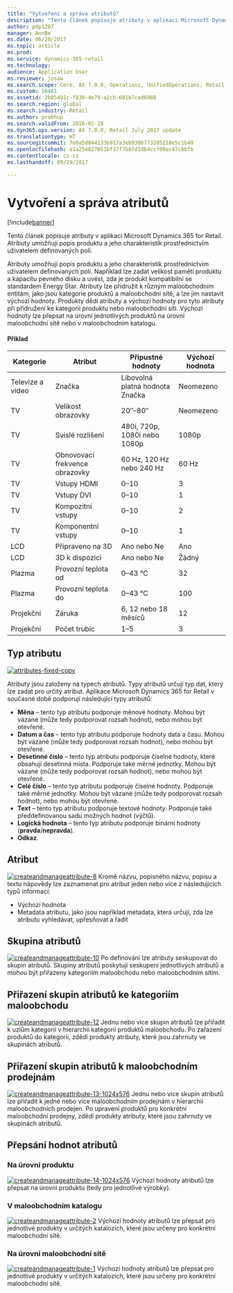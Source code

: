 ```yaml
---
title: "Vytvoření a správa atributů"
description: "Tento článek popisuje atributy v aplikaci Microsoft Dynamics 365 for Retail. Atributy umožňují popis produktu a jeho charakteristik prostřednictvím uživatelem definovaných polí."
author: pdp1207
manager: AnnBe
ms.date: 06/20/2017
ms.topic: article
ms.prod: 
ms.service: dynamics-365-retail
ms.technology: 
audience: Application User
ms.reviewer: josaw
ms.search.scope: Core, AX 7.0.0, Operations, UnifiedOperations, Retail
ms.custom: 16461
ms.assetid: 2b85491c-f830-4e79-a2cb-681b7ced6988
ms.search.region: global
ms.search.industry: Retail
ms.author: prabhup
ms.search.validFrom: 2016-02-28
ms.dyn365.ops.version: AX 7.0.0, Retail July 2017 update
ms.translationtype: HT
ms.sourcegitcommit: 7e0a5d044133b917a3eb9386773205218e5c1b40
ms.openlocfilehash: a1a254827051bf37f7b87d1db4ccf09ac47cbbfb
ms.contentlocale: cs-cz
ms.lasthandoff: 09/29/2017

---
```


# <a name="create-and-manage-attributes"></a>Vytvoření a správa atributů

[!include[banner](includes/banner.md)]


Tento článek popisuje atributy v aplikaci Microsoft Dynamics 365 for Retail. Atributy umožňují popis produktu a jeho charakteristik prostřednictvím uživatelem definovaných polí.

Atributy umožňují popis produktu a jeho charakteristik prostřednictvím uživatelem definovaných polí. Například lze zadat velikost paměti produktu a kapacitu pevného disku a uvést, zda je produkt kompatibilní se standardem Energy Star. Atributy lze přidružit k různým maloobchodním entitám, jako jsou kategorie produktů a maloobchodní sítě, a lze jim nastavit výchozí hodnoty. Produkty dědí atributy a výchozí hodnoty pro tyto atributy při přidružení ke kategorii produktu nebo maloobchodní síti. Výchozí hodnoty lze přepsat na úrovni jednotlivých produktů na úrovni maloobchodní sítě nebo v maloobchodním katalogu.

#### <a name="examples"></a>Příklad

| Kategorie   | Atribut                | Přípustné hodnoty          | Výchozí hodnota |
|------------|--------------------------|-----------------------------|---------------|
| Televize a video | Značka                    | Libovolná platná hodnota Značka       | Neomezeno          |
| TV         | Velikost obrazovky              | 20″–80″                     | Neomezeno          |
| TV         | Svislé rozlišení      | 480i, 720p, 1080i nebo 1080p | 1080p         |
| TV         | Obnovovací frekvence obrazovky      | 60 Hz, 120 Hz nebo 240 Hz       | 60 Hz          |
| TV         | Vstupy HDMI              | 0–10                        | 3             |
| TV         | Vstupy DVI               | 0–10                        | 1             |
| TV         | Kompozitní vstupy         | 0–10                        | 2             |
| TV         | Komponentní vstupy         | 0–10                        | 1             |
| LCD        | Připraveno na 3D                 | Ano nebo Ne                   | Ano           |
| LCD        | 3D k dispozici               | Ano nebo Ne                   | Žádný            |
| Plazma     | Provozní teplota od      | 0–43 °C              | 32            |
| Plazma     | Provozní teplota do        | 0–43 °C              | 100           |
| Projekční | Záruka | 6, 12 nebo 18 měsíců         | 12            |
| Projekční | Počet trubic    | 1–5                         | 3             |


## <a name="attribute-type"></a>Typ atributu
  [![attributes-fixed-copy](./media/attributes-fixed-copy.png)](./media/attributes-fixed-copy.png) 
  
Atributy jsou založeny na typech atributů. Typy atributů určují typ dat, který lze zadat pro určitý atribut. Aplikace Microsoft Dynamics 365 for Retail v současné době podporují následující typy atributů:

-   **Měna** – tento typ atributu podporuje měnové hodnoty. Mohou být vázané (může tedy podporovat rozsah hodnot), nebo mohou být otevřené.
-   **Datum a čas** – tento typ atributu podporuje hodnoty data a času. Mohou být vázané (může tedy podporovat rozsah hodnot), nebo mohou být otevřené.
-   **Desetinné číslo** – tento typ atributu podporuje číselné hodnoty, které obsahují desetinná místa. Podporuje také měrné jednotky. Mohou být vázané (může tedy podporovat rozsah hodnot), nebo mohou být otevřené.
-   **Celé číslo** – tento typ atributu podporuje číselné hodnoty. Podporuje také měrné jednotky. Mohou být vázané (může tedy podporovat rozsah hodnot), nebo mohou být otevřené.
-   **Text** – tento typ atributu podporuje textové hodnoty. Podporuje také předdefinovanou sadu možných hodnot (výčtů).
-   **Logická hodnota** – tento typ atributu podporuje binární hodnoty (**pravda**/**nepravda**).
-   **Odkaz**.

## <a name="attribute"></a>Atribut
  [![createandmanageattribute-8](./media/createandmanageattribute-8.png)](./media/createandmanageattribute-8.png) Kromě názvu, popisného názvu, popisu a textu nápovědy lze zaznamenat pro atribut jeden nebo více z následujících typů informací:

-   Výchozí hodnota
-   Metadata atributu, jako jsou například metadata, která určují, zda lze atributu vyhledávat, upřesňovat a řadit

## <a name="attribute-group"></a>Skupina atributů
  [![createandmanageattribute-10](./media/createandmanageattribute-10.png)](./media/createandmanageattribute-10.png) Po definování lze atributy seskupovat do skupin atributů. Skupiny atributů poskytují seskupení jednotlivých atributů a mohou být přiřazeny kategoriím maloobchodu nebo maloobchodním sítím.

## <a name="assigning-attribute-groups-to-retail-categories"></a>Přiřazení skupin atributů ke kategoriím maloobchodu
  [![createandmanageattribute-12](./media/createandmanageattribute-12.png)](./media/createandmanageattribute-12.png) Jednu nebo více skupin atributů lze přiřadit k uzlům kategorií v hierarchii kategorií produktů maloobchodu. Po zařazení produktů do kategorií, zdědí produkty atributy, které jsou zahrnuty ve skupinách atributů.

## <a name="assigning-attribute-groups-to-retail-stores"></a>Přiřazení skupin atributů k maloobchodním prodejnám
  [![createandmanageattribute-13-1024x576](./media/createandmanageattribute-13-1024x576.png)](./media/createandmanageattribute-13-1024x576.png) Jednu nebo více skupin atributů lze přiřadit k jedné nebo více maloobchodním prodejnám v hierarchii maloobchodních prodejen. Po upravení produktů pro konkrétní maloobchodní prodejny, zdědí produkty atributy, které jsou zahrnuty ve skupinách atributů.

## <a name="overriding-attribute-values"></a>Přepsání hodnot atributů
### <a name="at-the-product-level"></a>Na úrovni produktu

  [![createandmanageattribute-14-1024x576](./media/createandmanageattribute-14-1024x576.png)](./media/createandmanageattribute-14-1024x576.png) Výchozí hodnoty atributů lze přepsat na úrovni produktu (tedy pro jednotlivé výrobky).

### <a name="in-a-retail-catalog"></a>V maloobchodním katalogu

  [![createandmanageattribute-2](./media/createandmanageattribute-2.png)](./media/createandmanageattribute-2.png) Výchozí hodnoty atributů lze přepsat pro jednotlivé produkty v určitých katalozích, které jsou určeny pro konkrétní maloobchodní sítě.

### <a name="at-the-retail-channel-level"></a>Na úrovni maloobchodní sítě

  [![createandmanageattribute-1](./media/createandmanageattribute-1.jpg)](./media/createandmanageattribute-1.jpg) Výchozí hodnoty atributů lze přepsat pro jednotlivé produkty v určitých katalozích, které jsou určeny pro konkrétní maloobchodní sítě.




